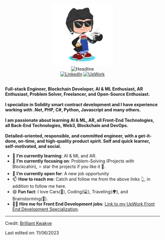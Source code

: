 <div>
    <div align=center>
        <img src="https://raw.githubusercontent.com/AhmedFathyDev/AhmedFathyDev/main/GitHub.png" alt="GitHub Octocat Drinking a Cup of Coffee" height="200">
    </div>
    <div align=center>
    <img src="https://readme-typing-svg.herokuapp.com?color=%236FDA44&size=32&center=true&vCenter=true&width=600&height=50&lines=Hi+there+I'm+Brilliant+%F0%9F%91%8B;Blockchain+Developer;AI+Enthusiast;ML+Enthusiast;AR+Enthusiast;Full-Stack+Engineer" alt="Headline"/>
    </div>
    <div align=center> 
        <a href="https://www.linkedin.com/in/amoah-kwakye-b8660b189/"><img src="https://img.shields.io/badge/Linkedin-0077b5?style=flat&logo=linkedin" alt="LinkedIn" /></a>
        <a href="https://www.upwork.com/freelancers/~01f05a7e9694ea2780?viewMode=1"><img src="https://img.shields.io/badge/Upwork-494949?style=flat&logo=upwork" alt="UpWork" /></a>
    </div>
    <div align=left>
        <br>
        <p>
            <strong>
                Full-stack Engineer, Blockchain Developer, AI & ML Enthusiast, AR Enthusiast, Problem Solver, Freelancer, and Open-Source Enthusiast.<br><br>
                I specialize in Solidity smart contract development and I have experience working with .Net, PHP, C#, Python, Javascript and many others.<br><br>
                I am passionate about learning AI & ML, AR, all Front-End Technologies, all Back-End Technologies, Web3, Blockchain and DevOps.<br><br>
                Detailed-oriented, responsible, and committed engineer, with a get-it-done, on-time, and high-quality product spirit. Self and quick learner, self-motivated, and social.
            </strong>
        </p>
        <ul>
            <li>🌱 <b>I’m currently learning</b>: AI & ML and AR.</li>
            <li>🎯 <b>I’m currently focusing on</b>: Problem-Solving (Projects with Blockcahin)</a>, ⭐️ star the projects if you like it 🤩.</li>
            <li>🤔 <b>I’m currently open for</b>: A new job opportunity</li>
            <li>📫 <b>How to reach me</b>: Catch and follow me from the above links 👆, in addition to follow me here.</li>
            <li>😄 <b>Fun fact</b>: I love Cars(🚗), Coding(💻), Traveling(🌍), and Brainstorming(🧠).</li>
            <li>👨‍💻 <b>Hire me for Front End Development jobs</b>: <a href="https://www.upwork.com/freelancers/~01f05a7e9694ea2780?viewMode=1">Link to my UpWork Front End Development Specialization</a>.</li>
        </ul>
    </div>
    
</div>

------

Credit: [Brilliant Kwakye](https://github.com/kwakyebrilliant)

Last edited on: 11/06/2023
